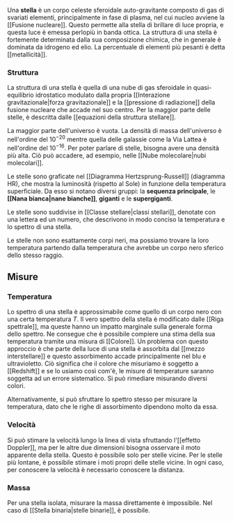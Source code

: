 Una **stella** è un corpo celeste sferoidale auto-gravitante composto di gas di svariati elementi, principalmente in fase di plasma, nel cui nucleo avviene la [[Fusione nucleare]]. Questo permette alla stella di brillare di luce propria, e questa luce è emessa perlopiù in banda ottica. La struttura di una stella è fortemente determinata dalla sua composizione chimica, che in generale è dominata da idrogeno ed elio. La percentuale di elementi più pesanti è detta [[metallicità]].
### Struttura
La struttura di una stella è quella di una nube di gas sferoidale in quasi-equilibrio idrostatico modulato dalla propria [[Interazione gravitazionale|forza gravitazionale]] e la [[pressione di radiazione]] della fusione nucleare che accade nel suo centro. Per la maggior parte delle stelle, è descritta dalle [[equazioni della struttura stellare]].

La maggior parte dell'universo è vuota. La densità di massa dell'universo è nell'ordine del $10^{-20}$ mentre quella delle galassie come la Via Lattea è nell'ordine del $10^{-16}$. Per poter parlare di stelle, bisogna avere una densità più alta. Ciò può accadere, ad esempio, nelle [[Nube molecolare|nubi molecolari]].

Le stelle sono graficate nel [[Diagramma Hertzsprung-Russell]] (diagramma HR), che mostra la luminosità (rispetto al Sole) in funzione della temperatura superficiale. Da esso si notano diversi gruppi: la **sequenza principale**, le **[[Nana bianca|nane bianche]]**, **giganti** e le **supergiganti**.

Le stelle sono suddivise in [[Classe stellare|classi stellari]], denotate con una lettera ed un numero, che descrivono in modo conciso la temperatura e lo spettro di una stella.

Le stelle non sono esattamente corpi neri, ma possiamo trovare la loro temperatura partendo dalla temperatura che avrebbe un corpo nero sferico dello stesso raggio.
## Misure
### Temperatura
Lo spettro di una stella è approssimabile come quello di un corpo nero con una certa temperatura $T$. Il vero spettro della stella è modificato dalle [[Riga spettrale]], ma queste hanno un impatto marginale sulla generale forma dello spettro. Ne consegue che è possibile compiere una stima della sua temperatura tramite una misura di [[Colore]]. Un problema con questo approccio è che parte della luce di una stella è assorbita dal [[mezzo interstellare]] e questo assorbimento accade principalmente nel blu e ultravioletto. Ciò significa che il colore che misuriamo è soggetto a [[Redshift]] e se lo usiamo così com'è, le misure di temperature saranno soggetta ad un errore sistematico. Si può rimediare misurando diversi colori.

Alternativamente, si può sfruttare lo spettro stesso per misurare la temperatura, dato che le righe di assorbimento dipendono molto da essa.
### Velocità
Si può stimare la velocità lungo la linea di vista sfruttando l'[[effetto Doppler]], ma per le altre due dimensioni bisogna osservare il moto apparente della stella. Questo è possibile solo per stelle vicine. Per le stelle più lontane, è possibile stimare i moti propri delle stelle vicine. In ogni caso, per conoscere la velocità è necessario conoscere la distanza.
### Massa
Per una stella isolata, misurare la massa direttamente è impossibile. Nel caso di [[Stella binaria|stelle binarie]], è possibile.
